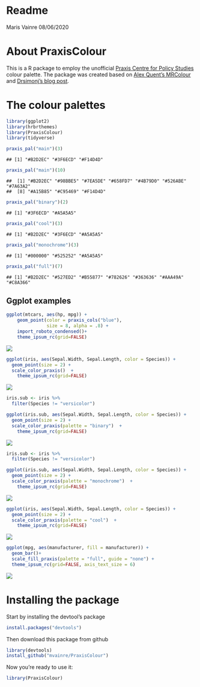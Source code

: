 Readme
================
Maris Vainre
08/06/2020

# About PraxisColour

This is a R package to employ the unofficial [Praxis Centre for Policy
Studies](http://www.praxis.ee/en/) colour palette. The package was
created based on [Alex Quent’s
MRColour](https://github.com/JAQuent/MRColour) and [Drsimonj’s blog
post](https://drsimonj.svbtle.com/creating-corporate-colour-palettes-for-ggplot2).

# The colour palettes

``` r
library(ggplot2)
library(hrbrthemes)
library(PraxisColour)
library(tidyverse)

praxis_pal("main")(3)
```

    ## [1] "#B2D2EC" "#3F6ECD" "#F14D4D"

``` r
praxis_pal("main")(10)
```

    ##  [1] "#B2D2EC" "#98BBE5" "#7EA5DE" "#658FD7" "#4B79D0" "#526ABE" "#7A63A2"
    ##  [8] "#A15B85" "#C95469" "#F14D4D"

``` r
praxis_pal("binary")(2)
```

    ## [1] "#3F6ECD" "#A5A5A5"

``` r
praxis_pal("cool")(3)
```

    ## [1] "#B2D2EC" "#3F6ECD" "#A5A5A5"

``` r
praxis_pal("monochrome")(3)
```

    ## [1] "#000000" "#525252" "#A5A5A5"

``` r
praxis_pal("full")(7)
```

    ## [1] "#B2D2EC" "#527ED2" "#B55877" "#782626" "#363636" "#AAA49A" "#C8A366"

## Ggplot examples

``` r
ggplot(mtcars, aes(hp, mpg)) +
    geom_point(color = praxis_cols("blue"),
               size = 8, alpha = .8) +
    import_roboto_condensed()+
    theme_ipsum_rc(grid=FALSE)
```

![](Readme_files/figure-gfm/dotsSin-1.png)<!-- -->

``` r
ggplot(iris, aes(Sepal.Width, Sepal.Length, color = Species)) +
  geom_point(size = 2) +
  scale_color_praxis()  +
    theme_ipsum_rc(grid=FALSE)
```

![](Readme_files/figure-gfm/dots3-1.png)<!-- -->

``` r
iris.sub <- iris %>%
  filter(Species != "versicolor")

ggplot(iris.sub, aes(Sepal.Width, Sepal.Length, color = Species)) +
  geom_point(size = 2) +
  scale_color_praxis(palette = "binary")  +
    theme_ipsum_rc(grid=FALSE)
```

![](Readme_files/figure-gfm/dotsBin-1.png)<!-- -->

``` r
iris.sub <- iris %>%
  filter(Species != "versicolor")

ggplot(iris.sub, aes(Sepal.Width, Sepal.Length, color = Species)) +
  geom_point(size = 2) +
  scale_color_praxis(palette = "monochrome")  +
    theme_ipsum_rc(grid=FALSE)
```

![](Readme_files/figure-gfm/dotsMono-1.png)<!-- -->

``` r
ggplot(iris, aes(Sepal.Width, Sepal.Length, color = Species)) +
  geom_point(size = 2) +
  scale_color_praxis(palette = "cool")  +
    theme_ipsum_rc(grid=FALSE)
```

![](Readme_files/figure-gfm/dots2-1.png)<!-- -->

``` r
ggplot(mpg, aes(manufacturer, fill = manufacturer)) +
  geom_bar()+
  scale_fill_praxis(palette = "full", guide = "none") +
  theme_ipsum_rc(grid=FALSE, axis_text_size = 6)
```

![](Readme_files/figure-gfm/barAll-1.png)<!-- -->

# Installing the package

Start by installing the devtool’s package

``` r
install.packages("devtools")
```

Then download this package from github

``` r
library(devtools)
install_github("mvainre/PraxisColour")
```

Now you’re ready to use it:

``` r
library(PraxisColour)
```
